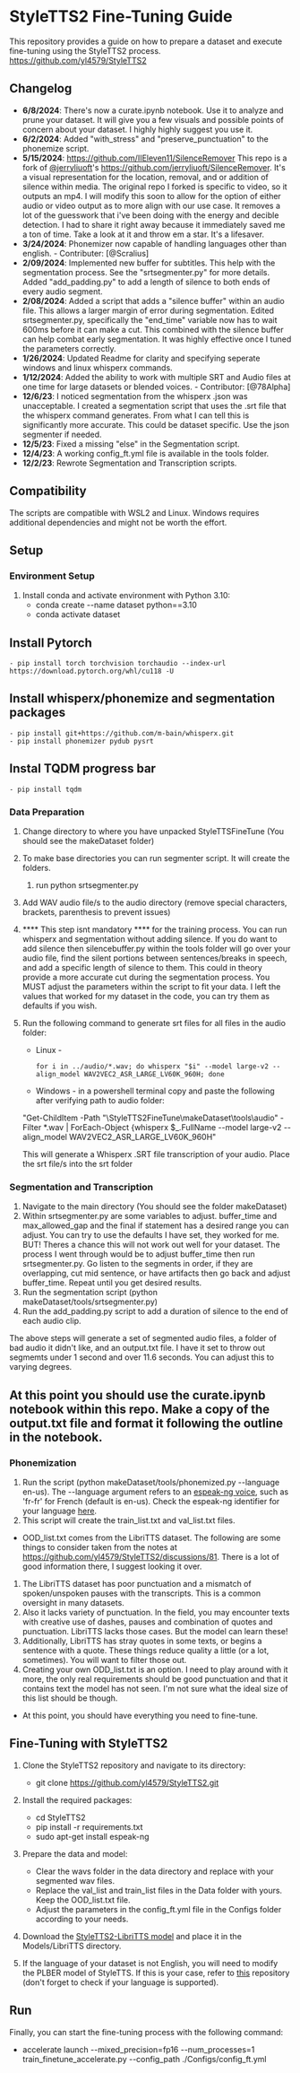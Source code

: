 # StyleTTS2 Fine-Tuning Guide

This repository provides a guide on how to prepare a dataset and execute fine-tuning using the StyleTTS2 process. https://github.com/yl4579/StyleTTS2

## Changelog
- **6/8/2024**: There's now a curate.ipynb notebook. Use it to analyze and prune your dataset. It will give you a few visuals and possible points of concern about your dataset. I highly highly suggest you use it. 
- **6/2/2024**: Added "with_stress" and "preserve_punctuation" to the phonemize script.
- **5/15/2024**: https://github.com/IIEleven11/SilenceRemover This repo is a fork of [@jerryliuoft](https://github.com/jerryliuoft)'s https://github.com/jerryliuoft/SilenceRemover. It's a visual representation for the location, removal, and or addition of silence within media. The original repo I forked is specific to video, so it outputs an mp4. I will modify this soon to allow for the option of either audio or video output as to more align with our use case. It removes a lot of the guesswork that i've been doing with the energy and decible detection. I had to share it right away because it immediately saved me a ton of time. Take a look at it and throw em a star. It's a lifesaver.
- **3/24/2024**: Phonemizer now capable of handling languages other than english. - Contributer: [@Scralius]
- **2/09/2024**: Implemented new buffer for subtitles. This help with the segmentation process. See the "srtsegmenter.py" for more details. Added "add_padding.py" to add a length of silence to both ends of every audio segment.
- **2/08/2024**: Added a script that adds a "silence buffer" within an audio file. This allows a larger margin of error during segmentation. Edited srtsegmenter.py, specifically the "end_time" variable now has to wait 600ms before it can make a cut. This combined with the silence buffer can help combat early segmentation. It was highly effective once I tuned the parameters correctly.
- **1/26/2024**: Updated Readme for clarity and specifying seperate windows and linux whisperx commands.
- **1/12/2024**: Added the ability to work with multiple SRT and Audio files at one time for large datasets or blended voices. - Contributor:  [@78Alpha]
- **12/6/23**: I noticed segmentation from the whisperx .json was unacceptable. I created a segmentation script that uses the .srt file that the whisperx command generates. From what I can tell this is significantly more accurate. This could be dataset specific. Use the json segmenter if needed.
- **12/5/23**: Fixed a missing "else" in the Segmentation script.
- **12/4/23**: A working config_ft.yml file is available in the tools folder.
- **12/2/23**: Rewrote Segmentation and Transcription scripts.

## Compatibility

The scripts are compatible with WSL2 and Linux. Windows requires additional dependencies and might not be worth the effort.

## Setup

### Environment Setup

1. Install conda and activate environment with Python 3.10:
   - conda create --name dataset python==3.10
   - conda activate dataset

## Install Pytorch

    - pip install torch torchvision torchaudio --index-url https://download.pytorch.org/whl/cu118 -U

## Install whisperx/phonemize and segmentation packages

    - pip install git+https://github.com/m-bain/whisperx.git
    - pip install phonemizer pydub pysrt

## Instal TQDM progress bar

    - pip install tqdm

### Data Preparation

1. Change directory to where you have unpacked StyleTTSFineTune (You should see the makeDataset folder)
2. To make base directories you can run segmenter script. It will create the folders.

   1. run python srtsegmenter.py
3. Add WAV audio file/s to the audio directory (remove special characters, brackets, parenthesis to prevent issues)
4. **** This step isnt mandatory **** for the training process. You can run whisperx and segmentation without adding silence. If you do want to add silence then silencebuffer.py within the tools folder will go over your audio file, find the silent portions between sentences/breaks in speech, and add a specific length of silence to them. This could in theory provide a more accurate cut during the segmentation process. You MUST adjust the parameters within the script to fit your data. I left the values that worked for my dataset in the code, you can try them as defaults if you wish.
5. Run the following command to generate srt files for all files in the audio folder:

   - Linux -
     ```
     for i in ../audio/*.wav; do whisperx "$i" --model large-v2 --align_model WAV2VEC2_ASR_LARGE_LV60K_960H; done
     ```
   - Windows - in a powershell terminal copy and paste the following after verifying path to audio folder:

   "Get-ChildItem -Path "\StyleTTS2FineTune\\makeDataset\\tools\\audio" -Filter *.wav | ForEach-Object {whisperx $_.FullName --model large-v2 --align_model WAV2VEC2_ASR_LARGE_LV60K_960H"

   This will generate a Whisperx .SRT file transcription of your audio. Place the srt file/s into the srt folder

### Segmentation and Transcription

1. Navigate to the main directory (You should see the folder makeDataset)
2. Within srtsegmenter.py are some variables to adjust. buffer_time and max_allowed_gap and the final if statement has a desired range you can adjust. You can try to use the defaults I have set, they worked for me. BUT! Theres a chance this will not work out well for your dataset. The process I went through would be to adjust buffer_time then run srtsegmenter.py. Go listen to the segments in order, if they are overlapping, cut mid sentence, or have artifacts then go back and adjust buffer_time. Repeat until you get desired results.
3. Run the segmentation script (python makeDataset/tools/srtsegmenter.py)
4. Run the add_padding.py script to add a duration of silence to the end of each audio clip.

The above steps will generate a set of segmented audio files, a folder of bad audio it didn't like, and an output.txt file. I have it set to throw out segmemts under 1 second and over 11.6 seconds. You can adjust this to varying degrees.

## At this point you should use the curate.ipynb notebook within this repo. Make a copy of the output.txt file and format it following the outline in the notebook. 

### Phonemization

1. Run the script (python makeDataset/tools/phonemized.py --language en-us).
The --language argument refers to an [espeak-ng voice](https://github.com/espeak-ng/espeak-ng/), such as 'fr-fr' for French (default is en-us).
Check the espeak-ng identifier for your language [here](https://github.com/espeak-ng/espeak-ng/blob/master/docs/languages.md).
2. This script will create the train_list.txt and val_list.txt files.

- OOD_list.txt comes from the LibriTTS dataset. The following are some things to consider taken from the notes at https://github.com/yl4579/StyleTTS2/discussions/81. There is a lot of good information there, I suggest looking it over.

1. The LibriTTS dataset has poor punctuation and a mismatch of spoken/unspoken pauses with the transcripts. This is a common oversight in many datasets.
2. Also it lacks variety of punctuation. In the field, you may encounter texts with creative use of dashes, pauses and combination of quotes and punctuation. LibriTTS lacks those cases. But the model can learn these!
3. Additionally, LibriTTS has stray quotes in some texts, or begins a sentence with a quote. These things reduce quality a little (or a lot, sometimes). You will want to filter those out.
4. Creating your own ODD_list.txt is an option. I need to play around with it more, the only real requirements should be good punctuation and that it contains text the model has not seen. I'm not sure what the ideal size of this list should be though.

- At this point, you should have everything you need to fine-tune.

## Fine-Tuning with StyleTTS2

1. Clone the StyleTTS2 repository and navigate to its directory:

   - git clone https://github.com/yl4579/StyleTTS2.git
2. Install the required packages:

   - cd StyleTTS2
   - pip install -r requirements.txt
   - sudo apt-get install espeak-ng
3. Prepare the data and model:

   - Clear the wavs folder in the data directory and replace with your segmented wav files.
   - Replace the val_list and train_list files in the Data folder with yours. Keep the OOD_list.txt file.
   - Adjust the parameters in the config_ft.yml file in the Configs folder according to your needs.
4. Download the [StyleTTS2-LibriTTS model](https://huggingface.co/yl4579/StyleTTS2-LibriTTS) and place it in the Models/LibriTTS directory.
5. If the language of your dataset is not English, you will need to modify the PLBER model of StyleTTS. If this is your case, refer to [this](https://huggingface.co/papercup-ai/multilingual-pl-bert) repository (don't forget to check if your language is supported).

## Run

Finally, you can start the fine-tuning process with the following command:

- accelerate launch --mixed_precision=fp16 --num_processes=1 train_finetune_accelerate.py --config_path ./Configs/config_ft.yml
